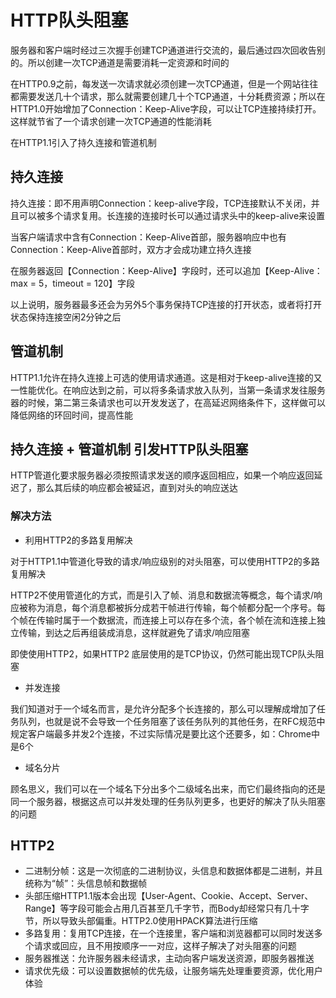 # HTTP队头阻塞

服务器和客户端时经过三次握手创建TCP通道进行交流的，最后通过四次回收告别的。所以创建一次TCP通道是需要消耗一定资源和时间的

在HTTP0.9之前，每发送一次请求就必须创建一次TCP通道，但是一个网站往往都需要发送几十个请求，那么就需要创建几十个TCP通道，十分耗费资源；所以在HTTP1.0开始增加了Connection：Keep-Alive字段，可以让TCP连接持续打开。这样就节省了一个请求创建一次TCP通道的性能消耗

在HTTP1.1引入了持久连接和管道机制

## 持久连接

持久连接：即不用声明Connection：keep-alive字段，TCP连接默认不关闭，并且可以被多个请求复用。长连接的连接时长可以通过请求头中的keep-alive来设置

当客户端请求中含有Connection：Keep-Alive首部，服务器响应中也有Connection：Keep-Alive首部时，双方才会成功建立持久连接

在服务器返回【Connection：Keep-Alive】字段时，还可以追加【Keep-Alive：max = 5，timeout = 120】字段

以上说明，服务器最多还会为另外5个事务保持TCP连接的打开状态，或者将打开状态保持连接空闲2分钟之后

## 管道机制

HTTP1.1允许在持久连接上可选的使用请求通道。这是相对于keep-alive连接的又一性能优化。在响应达到之前，可以将多条请求放入队列，当第一条请求发往服务器的时候，第二第三条请求也可以开发发送了，在高延迟网络条件下，这样做可以降低网络的环回时间，提高性能

## 持久连接 + 管道机制 引发HTTP队头阻塞

HTTP管道化要求服务器必须按照请求发送的顺序返回相应，如果一个响应返回延迟了，那么其后续的响应都会被延迟，直到对头的响应送达

### 解决方法

* 利用HTTP2的多路复用解决

对于HTTP1.1中管道化导致的请求/响应级别的对头阻塞，可以使用HTTP2的多路复用解决

HTTP2不使用管道化的方式，而是引入了帧、消息和数据流等概念，每个请求/响应被称为消息，每个消息都被拆分成若干帧进行传输，每个帧都分配一个序号。每个帧在传输时属于一个数据流，而连接上可以存在多个流，各个帧在流和连接上独立传输，到达之后再组装成消息，这样就避免了请求/响应阻塞

即使使用HTTP2，如果HTTP2 底层使用的是TCP协议，仍然可能出现TCP队头阻塞

* 并发连接

我们知道对于一个域名而言，是允许分配多个长连接的，那么可以理解成增加了任务队列，也就是说不会导致一个任务阻塞了该任务队列的其他任务，在RFC规范中规定客户端最多并发2个连接，不过实际情况是要比这个还要多，如：Chrome中是6个

* 域名分片

顾名思义，我们可以在一个域名下分出多个二级域名出来，而它们最终指向的还是同一个服务器，根据这点可以并发处理的任务队列更多，也更好的解决了队头阻塞的问题


## HTTP2

* 二进制分帧：这是一次彻底的二进制协议，头信息和数据体都是二进制，并且统称为“帧”：头信息帧和数据帧
* 头部压缩HTTP1.1版本会出现【User-Agent、Cookie、Accept、Server、Range】等字段可能会占用几百甚至几千字节，而Body却经常只有几十字节，所以导致头部偏重。HTTP2.0使用HPACK算法进行压缩
* 多路复用：复用TCP连接，在一个连接里，客户端和浏览器都可以同时发送多个请求或回应，且不用按顺序一一对应，这样子解决了对头阻塞的问题
* 服务器推送：允许服务器未经请求，主动向客户端发送资源，即服务器推送
* 请求优先级：可以设置数据帧的优先级，让服务端先处理重要资源，优化用户体验

